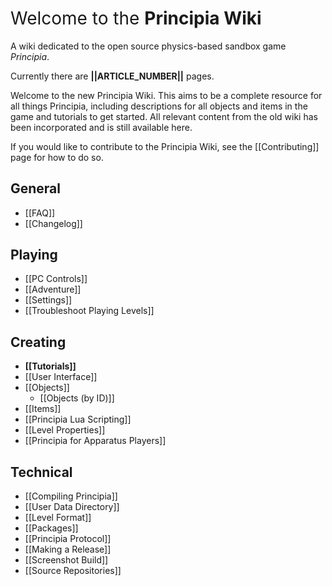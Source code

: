 <div class="wikibox center">
	<h1 style="border-bottom:0;font-weight:normal;margin-top:15px">Welcome to the <strong>Principia Wiki</strong></h1>
	<p>A wiki dedicated to the open source physics-based sandbox game <em>Principia</em>.</p>
	<p>Currently there are <strong>||ARTICLE_NUMBER||</strong> pages.</p>
</div>

Welcome to the new Principia Wiki. This aims to be a complete resource for all things Principia, including descriptions for all objects and items in the game and tutorials to get started. All relevant content from the old wiki has been incorporated and is still available here.

If you would like to contribute to the Principia Wiki, see the [[Contributing]] page for how to do so.

## General
- [[FAQ]]
- [[Changelog]]

## Playing
- [[PC Controls]]
- [[Adventure]]
- [[Settings]]
- [[Troubleshoot Playing Levels]]

## Creating
- **[[Tutorials]]**
- [[User Interface]]
- [[Objects]]
	- [[Objects (by ID)]]
- [[Items]]
- [[Principia Lua Scripting]]
- [[Level Properties]]
- [[Principia for Apparatus Players]]

## Technical
- [[Compiling Principia]]
- [[User Data Directory]]
- [[Level Format]]
- [[Packages]]
- [[Principia Protocol]]
- [[Making a Release]]
- [[Screenshot Build]]
- [[Source Repositories]]
